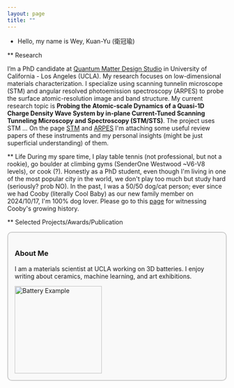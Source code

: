 ```yaml
---
layout: page 
title: ""  
---
```


* Hello, my name is Wey, Kuan-Yu (衛冠瑜)
  
** Research

I’m a PhD candidate at [Quantum Matter Design Studio](https://sites.google.com/g.ucla.edu/quantum/) in University of California - Los Angeles (UCLA). 
My research focuses on low-dimensional materials characterization. I specialize using scanning tunnelin microscope (STM) and angular resolved photoemission spectroscopy (ARPES) to probe the surface atomic-resolution image and band structure. My current research topic is **Probing the Atomic-scale Dynamics of a Quasi-1D Charge Density Wave System by in-plane Current-Tuned Scanning Tunneling Microscopy and Spectroscopy (STM/STS)**. The project uses STM ... On the page [STM]() and [ARPES]() I'm attaching some useful review papers of these instruments and my personal insights (might be just superficial understanding) of them.


** Life
During my spare time, I play table tennis (not professional, but not a rookie), go boulder at climbing gyms (SenderOne Westwood ~V6-V8 levels), or cook (?). Honestly as a PhD student, even though I'm living in one of the most popular city in the world, we don't play too much but study hard (seriously? prob NO). In the past, I was a 50/50 dog/cat person; ever since we had Cooby (literally Cool Baby) as our new family member on 2024/10/17, I'm 100% dog lover. Please go to this [page]() for witnessing Cooby's growing history.

** Selected Projects/Awards/Publication
<div style="border: 2px solid #ccc; border-radius: 10px; padding: 15px; background-color: #f9f9f9;">
  <h3>About Me</h3>
  <p>I am a materials scientist at UCLA working on 3D batteries.  
  I enjoy writing about ceramics, machine learning, and art exhibitions.</p>
  <img src="images/battery.png" alt="Battery Example" width="200">
</div>
